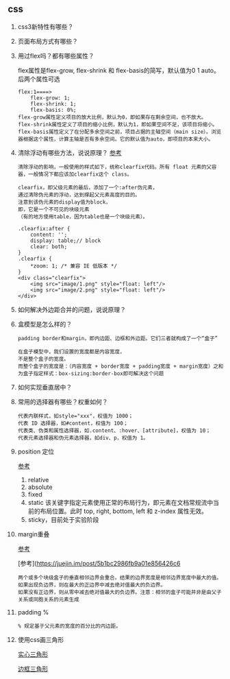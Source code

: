 ## css
1. css3新特性有哪些？
2. 页面布局方式有哪些？
3. 用过flex吗？都有哪些属性？

    flex属性是flex-grow, flex-shrink 和 flex-basis的简写，默认值为0 1 auto。后两个属性可选
    ```
    flex:1====>
        flex-grow: 1;
        flex-shrink: 1;
        flex-basis: 0%;
    flex-grow属性定义项目的放大比例，默认为0，即如果存在剩余空间，也不放大。
    flex-shrink属性定义了项目的缩小比例，默认为1，即如果空间不足，该项目将缩小。
    flex-basis属性定义了在分配多余空间之前，项目占据的主轴空间（main size）。浏览器根据这个属性，计算主轴是否有多余空间。它的默认值为auto，即项目的本来大小。
    ```
4. 清除浮动有哪些方法，说说原理？
    [参考](https://juejin.im/post/59e7190bf265da4307025d91)
    ```
    清除浮动的影响，一般使用的样式如下，统称clearfix代码。所有 float 元素的父容器，一般情况下都应该加clearfix这个 class。

    clearfix，即父级元素的最后，添加了一个:after伪元素，
    通过清除伪元素的浮动，达到撑起父元素高度的目的。
    注意到该伪元素的display值为block，
    即，它是一个不可见的块级元素
    （有的地方使用table，因为table也是一个块级元素）。

    .clearfix:after {
        content: '';
        display: table;// block
        clear: both;
    }
    .clearfix {
        *zoom: 1; /* 兼容 IE 低版本 */
    }
    <div class="clearfix">
        <img src="image/1.png" style="float: left"/>
        <img src="image/2.png" style="float: left"/>
    </div>
    ```
5. 如何解决外边距合并的问题，说说原理？
6. 盒模型是怎么样的？
    ```
    padding border和margin，即内边距、边框和外边距。它们三者就构成了一个“盒子”

    在盒子模型中，我们设置的宽度都是内容宽度，
    不是整个盒子的宽度。
    而整个盒子的宽度是：（内容宽度 + border宽度 + padding宽度 + margin宽度）之和
    为盒子指定样式：box-sizing:border-box即可解决这个问题
    ```
7. 如何实现垂直居中？
8. 常用的选择器有哪些？权重如何？
    ```
    代表内联样式，如style="xxx"，权值为 1000；
    代表 ID 选择器，如#content，权值为 100；
    代表类、伪类和属性选择器，如.content、:hover、[attribute]，权值为 10；
    代表元素选择器和伪元素选择器，如div、p，权值为 1。
    ```
9.  position 定位

    [参考](https://developer.mozilla.org/zh-CN/docs/Web/CSS/position)
    1. relative
    2. absolute
    3. fixed
    4. static 该关键字指定元素使用正常的布局行为，即元素在文档常规流中当前的布局位置。此时 top, right, bottom, left 和 z-index 属性无效。
    5. sticky，目前处于实验阶段
10. margin重叠

    [参考](https://juejin.im/entry/59c3be3e6fb9a00a571d39e4)

    [参考](https://juejin.im/post/5b1bc2986fb9a01e856426c6

    ```
    两个或多个块级盒子的垂直相邻边界会重合。结果的边界宽度是相邻边界宽度中最大的值。
    如果出现负边界，则在最大的正边界中减去绝对值最大的负边界。
    如果没有正边界，则从零中减去绝对值最大的负边界。注意：相邻的盒子可能并非是由父子关系或同胞关系的元素生成
    ```
11. padding %

    ```
    % 规定基于父元素的宽度的百分比的内边距。
    ```
12. 使用css画三角形

    [实心三角形](https://segmentfault.com/a/1190000005715074)

    [边框三角形](https://www.jianshu.com/p/e26df9cedbfa)
